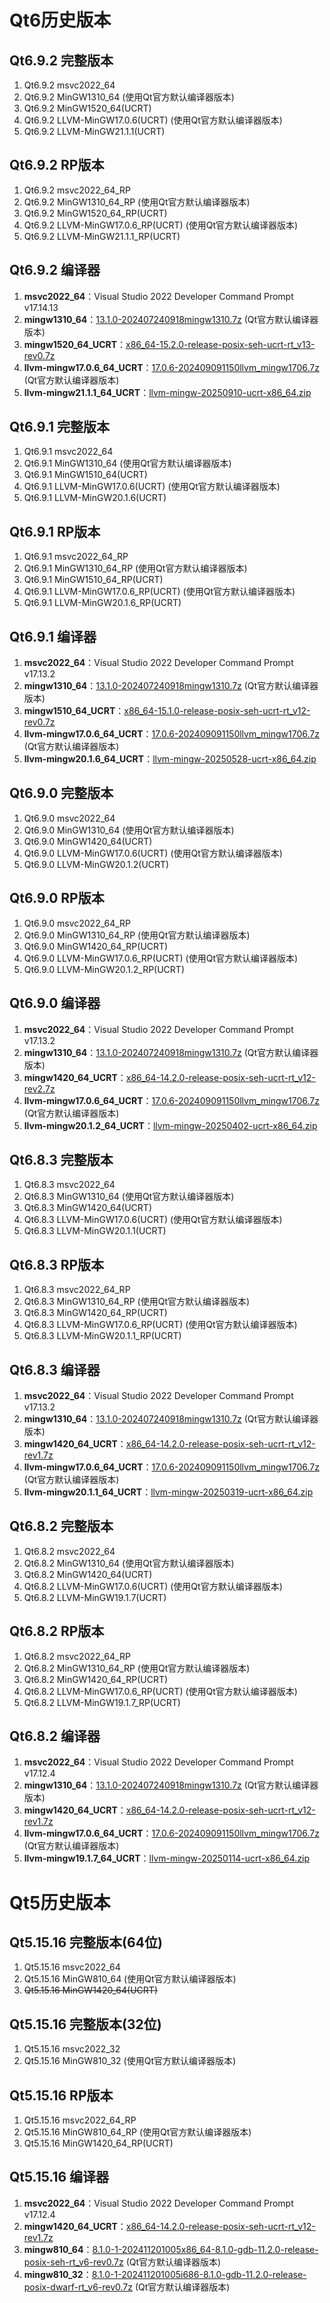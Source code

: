 # Qt6历史版本 

## Qt6.9.2 完整版本
1. Qt6.9.2 msvc2022_64
2. Qt6.9.2 MinGW1310_64               (使用Qt官方默认编译器版本)
3. Qt6.9.2 MinGW1520_64(UCRT)    
4. Qt6.9.2 LLVM-MinGW17.0.6(UCRT)     (使用Qt官方默认编译器版本)
5. Qt6.9.2 LLVM-MinGW21.1.1(UCRT)

## Qt6.9.2 RP版本
1. Qt6.9.2 msvc2022_64_RP
2. Qt6.9.2 MinGW1310_64_RP            (使用Qt官方默认编译器版本)
3. Qt6.9.2 MinGW1520_64_RP(UCRT)
4. Qt6.9.2 LLVM-MinGW17.0.6_RP(UCRT)  (使用Qt官方默认编译器版本)
5. Qt6.9.2 LLVM-MinGW21.1.1_RP(UCRT)

## Qt6.9.2 编译器
1. **msvc2022_64**：Visual Studio 2022 Developer Command Prompt v17.14.13
2. **mingw1310_64**：[13.1.0-202407240918mingw1310.7z](https://download.qt.io/online/qtsdkrepository/windows_x86/desktop/tools_mingw1310/qt.tools.win64_mingw1310/13.1.0-202407240918mingw1310.7z) (Qt官方默认编译器版本)
3. **mingw1520_64_UCRT**：[x86_64-15.2.0-release-posix-seh-ucrt-rt_v13-rev0.7z](https://github.com/niXman/mingw-builds-binaries/releases/download/15.2.0-rt_v13-rev0/x86_64-15.2.0-release-posix-seh-ucrt-rt_v13-rev0.7z)
4. **llvm-mingw17.0.6_64_UCRT**：[17.0.6-202409091150llvm_mingw1706.7z](https://download.qt.io/online/qtsdkrepository/windows_x86/desktop/tools_llvm_mingw1706/qt.tools.win64_llvm_mingw1706/17.0.6-202409091150llvm_mingw1706.7z)  (Qt官方默认编译器版本)
5. **llvm-mingw21.1.1_64_UCRT**：[llvm-mingw-20250910-ucrt-x86_64.zip](https://github.com/mstorsjo/llvm-mingw/releases/download/20250910/llvm-mingw-20250910-ucrt-x86_64.zip)

## Qt6.9.1 完整版本
1. Qt6.9.1 msvc2022_64
2. Qt6.9.1 MinGW1310_64               (使用Qt官方默认编译器版本)
3. Qt6.9.1 MinGW1510_64(UCRT)    
4. Qt6.9.1 LLVM-MinGW17.0.6(UCRT)     (使用Qt官方默认编译器版本)
5. Qt6.9.1 LLVM-MinGW20.1.6(UCRT)

## Qt6.9.1 RP版本
1. Qt6.9.1 msvc2022_64_RP
2. Qt6.9.1 MinGW1310_64_RP            (使用Qt官方默认编译器版本)
3. Qt6.9.1 MinGW1510_64_RP(UCRT)
4. Qt6.9.1 LLVM-MinGW17.0.6_RP(UCRT)  (使用Qt官方默认编译器版本)
5. Qt6.9.1 LLVM-MinGW20.1.6_RP(UCRT)

## Qt6.9.1 编译器
1. **msvc2022_64**：Visual Studio 2022 Developer Command Prompt v17.13.2
2. **mingw1310_64**：[13.1.0-202407240918mingw1310.7z](https://download.qt.io/online/qtsdkrepository/windows_x86/desktop/tools_mingw1310/qt.tools.win64_mingw1310/13.1.0-202407240918mingw1310.7z) (Qt官方默认编译器版本)
3. **mingw1510_64_UCRT**：[x86_64-15.1.0-release-posix-seh-ucrt-rt_v12-rev0.7z](https://github.com/niXman/mingw-builds-binaries/releases/download/15.1.0-rt_v12-rev0/x86_64-15.1.0-release-posix-seh-ucrt-rt_v12-rev0.7z)
4. **llvm-mingw17.0.6_64_UCRT**：[17.0.6-202409091150llvm_mingw1706.7z](https://download.qt.io/online/qtsdkrepository/windows_x86/desktop/tools_llvm_mingw1706/qt.tools.win64_llvm_mingw1706/17.0.6-202409091150llvm_mingw1706.7z)  (Qt官方默认编译器版本)
5. **llvm-mingw20.1.6_64_UCRT**：[llvm-mingw-20250528-ucrt-x86_64.zip](https://github.com/mstorsjo/llvm-mingw/releases/download/20250528/llvm-mingw-20250528-ucrt-x86_64.zip)

## Qt6.9.0 完整版本
1. Qt6.9.0 msvc2022_64
2. Qt6.9.0 MinGW1310_64               (使用Qt官方默认编译器版本)
3. Qt6.9.0 MinGW1420_64(UCRT)    
4. Qt6.9.0 LLVM-MinGW17.0.6(UCRT)     (使用Qt官方默认编译器版本)
5. Qt6.9.0 LLVM-MinGW20.1.2(UCRT)

## Qt6.9.0 RP版本
1. Qt6.9.0 msvc2022_64_RP
2. Qt6.9.0 MinGW1310_64_RP            (使用Qt官方默认编译器版本)
3. Qt6.9.0 MinGW1420_64_RP(UCRT)
4. Qt6.9.0 LLVM-MinGW17.0.6_RP(UCRT)  (使用Qt官方默认编译器版本)
5. Qt6.9.0 LLVM-MinGW20.1.2_RP(UCRT)

## Qt6.9.0 编译器
1. **msvc2022_64**：Visual Studio 2022 Developer Command Prompt v17.13.2
2. **mingw1310_64**：[13.1.0-202407240918mingw1310.7z](https://download.qt.io/online/qtsdkrepository/windows_x86/desktop/tools_mingw1310/qt.tools.win64_mingw1310/13.1.0-202407240918mingw1310.7z) (Qt官方默认编译器版本)
3. **mingw1420_64_UCRT**：[x86_64-14.2.0-release-posix-seh-ucrt-rt_v12-rev2.7z](https://github.com/niXman/mingw-builds-binaries/releases/download/14.2.0-rt_v12-rev2/x86_64-14.2.0-release-posix-seh-ucrt-rt_v12-rev2.7z)
4. **llvm-mingw17.0.6_64_UCRT**：[17.0.6-202409091150llvm_mingw1706.7z](https://download.qt.io/online/qtsdkrepository/windows_x86/desktop/tools_llvm_mingw1706/qt.tools.win64_llvm_mingw1706/17.0.6-202409091150llvm_mingw1706.7z)  (Qt官方默认编译器版本)
5. **llvm-mingw20.1.2_64_UCRT**：[llvm-mingw-20250402-ucrt-x86_64.zip](https://github.com/mstorsjo/llvm-mingw/releases/download/20250402/llvm-mingw-20250402-ucrt-x86_64.zip)

## Qt6.8.3 完整版本
1. Qt6.8.3 msvc2022_64
2. Qt6.8.3 MinGW1310_64               (使用Qt官方默认编译器版本)
3. Qt6.8.3 MinGW1420_64(UCRT)    
4. Qt6.8.3 LLVM-MinGW17.0.6(UCRT)     (使用Qt官方默认编译器版本)
5. Qt6.8.3 LLVM-MinGW20.1.1(UCRT)

## Qt6.8.3 RP版本
1. Qt6.8.3 msvc2022_64_RP
2. Qt6.8.3 MinGW1310_64_RP            (使用Qt官方默认编译器版本)
3. Qt6.8.3 MinGW1420_64_RP(UCRT)
4. Qt6.8.3 LLVM-MinGW17.0.6_RP(UCRT)  (使用Qt官方默认编译器版本)
5. Qt6.8.3 LLVM-MinGW20.1.1_RP(UCRT)

## Qt6.8.3 编译器
1. **msvc2022_64**：Visual Studio 2022 Developer Command Prompt v17.13.2
2. **mingw1310_64**：[13.1.0-202407240918mingw1310.7z](https://download.qt.io/online/qtsdkrepository/windows_x86/desktop/tools_mingw1310/qt.tools.win64_mingw1310/13.1.0-202407240918mingw1310.7z) (Qt官方默认编译器版本)
3. **mingw1420_64_UCRT**：[x86_64-14.2.0-release-posix-seh-ucrt-rt_v12-rev1.7z](https://github.com/niXman/mingw-builds-binaries/releases/download/14.2.0-rt_v12-rev1/x86_64-14.2.0-release-posix-seh-ucrt-rt_v12-rev1.7z)
4. **llvm-mingw17.0.6_64_UCRT**：[17.0.6-202409091150llvm_mingw1706.7z](https://download.qt.io/online/qtsdkrepository/windows_x86/desktop/tools_llvm_mingw1706/qt.tools.win64_llvm_mingw1706/17.0.6-202409091150llvm_mingw1706.7z)  (Qt官方默认编译器版本)
5. **llvm-mingw20.1.1_64_UCRT**：[llvm-mingw-20250319-ucrt-x86_64.zip](https://github.com/mstorsjo/llvm-mingw/releases/download/20250319/llvm-mingw-20250319-ucrt-x86_64.zip)

## Qt6.8.2 完整版本
1. Qt6.8.2 msvc2022_64
2. Qt6.8.2 MinGW1310_64               (使用Qt官方默认编译器版本)
3. Qt6.8.2 MinGW1420_64(UCRT)    
4. Qt6.8.2 LLVM-MinGW17.0.6(UCRT)     (使用Qt官方默认编译器版本)
5. Qt6.8.2 LLVM-MinGW19.1.7(UCRT)

## Qt6.8.2 RP版本
1. Qt6.8.2 msvc2022_64_RP
2. Qt6.8.2 MinGW1310_64_RP            (使用Qt官方默认编译器版本)
3. Qt6.8.2 MinGW1420_64_RP(UCRT)
4. Qt6.8.2 LLVM-MinGW17.0.6_RP(UCRT)  (使用Qt官方默认编译器版本)
5. Qt6.8.2 LLVM-MinGW19.1.7_RP(UCRT)

## Qt6.8.2 编译器
1. **msvc2022_64**：Visual Studio 2022 Developer Command Prompt v17.12.4
2. **mingw1310_64**：[13.1.0-202407240918mingw1310.7z](https://download.qt.io/online/qtsdkrepository/windows_x86/desktop/tools_mingw1310/qt.tools.win64_mingw1310/13.1.0-202407240918mingw1310.7z) (Qt官方默认编译器版本)
3. **mingw1420_64_UCRT**：[x86_64-14.2.0-release-posix-seh-ucrt-rt_v12-rev1.7z](https://github.com/niXman/mingw-builds-binaries/releases/download/14.2.0-rt_v12-rev1/x86_64-14.2.0-release-posix-seh-ucrt-rt_v12-rev1.7z)
4. **llvm-mingw17.0.6_64_UCRT**：[17.0.6-202409091150llvm_mingw1706.7z](https://download.qt.io/online/qtsdkrepository/windows_x86/desktop/tools_llvm_mingw1706/qt.tools.win64_llvm_mingw1706/17.0.6-202409091150llvm_mingw1706.7z)  (Qt官方默认编译器版本)
5. **llvm-mingw19.1.7_64_UCRT**：[llvm-mingw-20250114-ucrt-x86_64.zip](https://github.com/mstorsjo/llvm-mingw/releases/download/20250114/llvm-mingw-20250114-ucrt-x86_64.zip)

# Qt5历史版本 

## Qt5.15.16 完整版本(64位)
1. Qt5.15.16 msvc2022_64     
2. Qt5.15.16 MinGW810_64              (使用Qt官方默认编译器版本)
3. ~~Qt5.15.16 MinGW1420_64(UCRT)~~

## Qt5.15.16 完整版本(32位)
1. Qt5.15.16 msvc2022_32     
2. Qt5.15.16 MinGW810_32              (使用Qt官方默认编译器版本)

## Qt5.15.16 RP版本
1. Qt5.15.16 msvc2022_64_RP
2. Qt5.15.16 MinGW810_64_RP           (使用Qt官方默认编译器版本)
3. Qt5.15.16 MinGW1420_64_RP(UCRT)

## Qt5.15.16 编译器
1. **msvc2022_64**：Visual Studio 2022 Developer Command Prompt v17.12.4
2. **mingw1420_64_UCRT**：[x86_64-14.2.0-release-posix-seh-ucrt-rt_v12-rev1.7z](https://github.com/niXman/mingw-builds-binaries/releases/download/14.2.0-rt_v12-rev1/x86_64-14.2.0-release-posix-seh-ucrt-rt_v12-rev1.7z)
3. **mingw810_64**：[8.1.0-1-202411201005x86_64-8.1.0-gdb-11.2.0-release-posix-seh-rt_v6-rev0.7z](https://download.qt.io/online/qtsdkrepository/windows_x86/desktop/tools_mingw81/qt.tools.win64_mingw810/8.1.0-1-202411201005x86_64-8.1.0-gdb-11.2.0-release-posix-seh-rt_v6-rev0.7z) (Qt官方默认编译器版本)
4. **mingw810_32**：[8.1.0-1-202411201005i686-8.1.0-gdb-11.2.0-release-posix-dwarf-rt_v6-rev0.7z](https://download.qt.io/online/qtsdkrepository/windows_x86/desktop/tools_mingw81/qt.tools.win32_mingw810/8.1.0-1-202411201005i686-8.1.0-gdb-11.2.0-release-posix-dwarf-rt_v6-rev0.7z) (Qt官方默认编译器版本)

